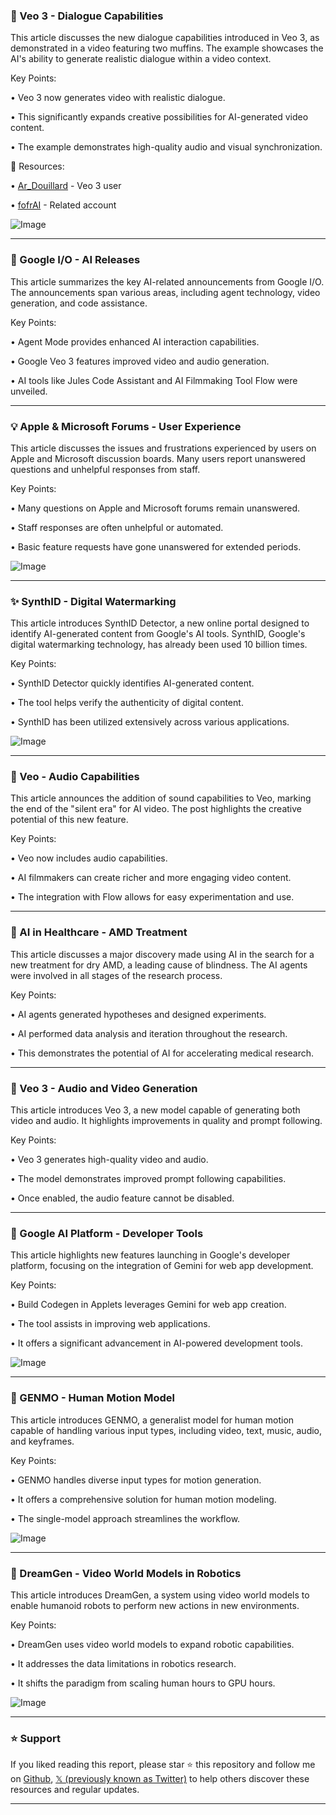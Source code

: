 ### 🤖 Veo 3 - Dialogue Capabilities

This article discusses the new dialogue capabilities introduced in Veo 3, as demonstrated in a video featuring two muffins.  The example showcases the AI's ability to generate realistic dialogue within a video context.


Key Points:

• Veo 3 now generates video with realistic dialogue.

• This significantly expands creative possibilities for AI-generated video content.

• The example demonstrates high-quality audio and visual synchronization.


🔗 Resources:

• [Ar_Douillard](https://x.com/Ar_Douillard) -  Veo 3 user

• [fofrAI](https://x.com/fofrAI) -  Related account

![Image](https://pbs.twimg.com/amplify_video_thumb/1924917707113152512/img/K49iWwHoy2Ssrfg1.jpg)


---

### 🚀 Google I/O - AI Releases

This article summarizes the key AI-related announcements from Google I/O.  The announcements span various areas, including agent technology, video generation, and code assistance.


Key Points:

• Agent Mode provides enhanced AI interaction capabilities.

• Google Veo 3 features improved video and audio generation.

•  AI tools like Jules Code Assistant and AI Filmmaking Tool Flow were unveiled.


---

### 💡 Apple & Microsoft Forums - User Experience

This article discusses the issues and frustrations experienced by users on Apple and Microsoft discussion boards.  Many users report unanswered questions and unhelpful responses from staff.


Key Points:

•  Many questions on Apple and Microsoft forums remain unanswered.

•  Staff responses are often unhelpful or automated.

•  Basic feature requests have gone unanswered for extended periods.


![Image](https://pbs.twimg.com/media/GrauyaPXkAA7Hm0?format=jpg&name=small)


---

### ✨ SynthID - Digital Watermarking

This article introduces SynthID Detector, a new online portal designed to identify AI-generated content from Google's AI tools.  SynthID, Google's digital watermarking technology, has already been used 10 billion times.


Key Points:

• SynthID Detector quickly identifies AI-generated content.

• The tool helps verify the authenticity of digital content.

• SynthID has been utilized extensively across various applications.


![Image](https://pbs.twimg.com/tweet_video_thumb/Gratl8PWkAA-UII.jpg)


---

### 🤖 Veo - Audio Capabilities

This article announces the addition of sound capabilities to Veo, marking the end of the "silent era" for AI video.  The post highlights the creative potential of this new feature.


Key Points:

• Veo now includes audio capabilities.

• AI filmmakers can create richer and more engaging video content.

• The integration with Flow allows for easy experimentation and use.


---

### 🤖 AI in Healthcare - AMD Treatment

This article discusses a major discovery made using AI in the search for a new treatment for dry AMD, a leading cause of blindness. The AI agents were involved in all stages of the research process.


Key Points:

• AI agents generated hypotheses and designed experiments.

• AI performed data analysis and iteration throughout the research.

• This demonstrates the potential of AI for accelerating medical research.


---

### 🤖 Veo 3 - Audio and Video Generation

This article introduces Veo 3, a new model capable of generating both video and audio.  It highlights improvements in quality and prompt following.


Key Points:

• Veo 3 generates high-quality video and audio.

• The model demonstrates improved prompt following capabilities.

• Once enabled, the audio feature cannot be disabled.


---

### 🚀 Google AI Platform - Developer Tools

This article highlights new features launching in Google's developer platform, focusing on the integration of Gemini for web app development.


Key Points:

• Build Codegen in Applets leverages Gemini for web app creation.

• The tool assists in improving web applications.

• It offers a significant advancement in AI-powered development tools.


![Image](https://pbs.twimg.com/amplify_video_thumb/1924881573192880128/img/qj0M4HFRRUd2X8Z6.jpg)


---

### 🤖 GENMO - Human Motion Model

This article introduces GENMO, a generalist model for human motion capable of handling various input types, including video, text, music, audio, and keyframes.


Key Points:

• GENMO handles diverse input types for motion generation.

• It offers a comprehensive solution for human motion modeling.

• The single-model approach streamlines the workflow.


![Image](https://pbs.twimg.com/amplify_video_thumb/1924541435489222663/img/_Rk5_eRFoWi-hBNa.jpg)


---

### 🤖 DreamGen - Video World Models in Robotics

This article introduces DreamGen, a system using video world models to enable humanoid robots to perform new actions in new environments.


Key Points:

• DreamGen uses video world models to expand robotic capabilities.

•  It addresses the data limitations in robotics research.

• It shifts the paradigm from scaling human hours to GPU hours.


![Image](https://pbs.twimg.com/ext_tw_video_thumb/1924805060615147520/pu/img/TTsVQhdn0Ireszes.jpg)


---

### ⭐️ Support

If you liked reading this report, please star ⭐️ this repository and follow me on [Github](https://github.com/Drix10), [𝕏 (previously known as Twitter)](https://x.com/DRIX_10_) to help others discover these resources and regular updates.

---